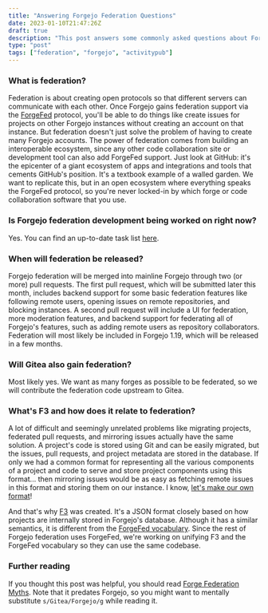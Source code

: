 ```yaml
---
title: "Answering Forgejo Federation Questions"
date: 2023-01-10T21:47:26Z
draft: true
description: "This post answers some commonly asked questions about Forgejo federation"
type: "post"
tags: ["federation", "forgejo", "activitypub"]
---
```



### What is federation?

Federation is about creating open protocols so that different servers can communicate with each other. Once Forgejo gains federation support via the [ForgeFed](https://forgefed.org/) protocol, you'll be able to do things like create issues for projects on other Forgejo instances without creating an account on that instance. But federation doesn't just solve the problem of having to create many Forgejo accounts. The power of federation comes from building an interoperable ecosystem, since any other code collaboration site or development tool can also add ForgeFed support. Just look at GitHub: it's the epicenter of a giant ecosystem of apps and integrations and tools that cements GitHub's position. It's a textbook example of a walled garden. We want to replicate this, but in an open ecosystem where everything speaks the ForgeFed protocol, so you're never locked-in by which forge or code collaboration software that you use.

### Is Forgejo federation development being worked on right now?

Yes. You can find an up-to-date task list [here](https://codeberg.org/forgejo/forgejo/issues/59).

### When will federation be released?

Forgejo federation will be merged into mainline Forgejo through two (or more) pull requests. The first pull request, which will be submitted later this month, includes backend support for some basic federation features like following remote users, opening issues on remote repositories, and blocking instances. A second pull request will include a UI for federation, more moderation features, and backend support for federating all of Forgejo's features, such as adding remote users as repository collaborators. Federation will most likely be included in Forgejo 1.19, which will be released in a few months.

### Will Gitea also gain federation?

Most likely yes. We want as many forges as possible to be federated, so we will contribute the federation code upstream to Gitea.

### What's F3 and how does it relate to federation?

A lot of difficult and seemingly unrelated problems like migrating projects, federated pull requests, and mirroring issues actually have the same solution. A project's code is stored using Git and can be easily migrated, but the issues, pull requests, and project metadata are stored in the database. If only we had a common format for representing all the various components of a project and code to serve and store project components using this format... then mirroring issues would be as easy as fetching remote issues in this format and storing them on our instance. I know, [let's make our own format](https://xkcd.com/927/)!

And that's why [F3](https://forum.forgefriends.org/t/about-the-friendly-forge-format-f3/681) was created. It's a JSON format closely based on how projects are internally stored in Forgejo's database. Although it has a similar semantics, it is different from the [ForgeFed vocabulary](https://forgefed.org/vocabulary.html). Since the rest of Forgejo federation uses ForgeFed, we're working on unifying F3 and the ForgeFed vocabulary so they can use the same codebase.

### Further reading

If you thought this post was helpful, you should read [Forge Federation Myths](https://a.exozy.me/posts/forge-federation-myths/). Note that it predates Forgejo, so you might want to mentally substitute `s/Gitea/Forgejo/g` while reading it.
